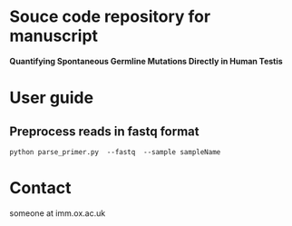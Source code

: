 # Souce code repository for manuscript
**Quantifying Spontaneous Germline Mutations Directly in Human Testis**

# User guide

## Preprocess reads in fastq format

`
python parse_primer.py  --fastq  --sample sampleName
`

# Contact
  someone at imm.ox.ac.uk